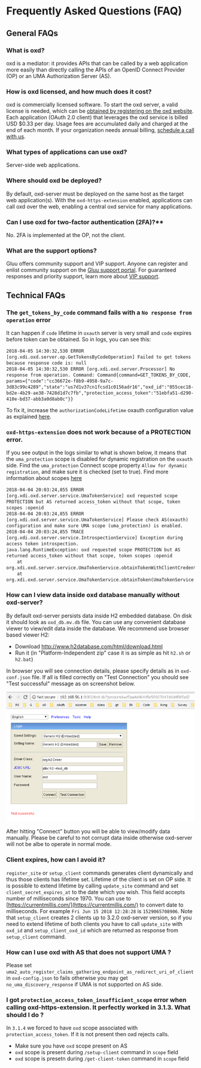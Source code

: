 # Frequently Asked Questions (FAQ)

## General FAQs

### What is oxd?  
oxd is a mediator: it provides APIs that can be called by a web application more easily than directly calling the APIs of an OpenID Connect Provider (OP) or an UMA Authorization Server (AS).

### How is oxd licensed, and how much does it cost?       
oxd is commercially licensed software. To start the oxd server, a valid license is needed, which can be [obtained by registering on the oxd website](https://oxd.gluu.org). Each application (OAuth 2.0 client) that leverages the oxd service is billed USD $0.33 per day. Usage fees are accumulated daily and charged at the end of each month. If your organization needs annual billing, [schedule a call with us](https://gluu.org/booking).
 
### What types of applications can use oxd?       
Server-side web applications. 

### Where should oxd be deployed?      
By default, oxd-server must be deployed on the same host as the target web application(s). With the `oxd-https-extension` enabled, applications can call oxd over the web, enabling a central oxd service for many applications. 

### Can I use oxd for two-factor authentication (2FA)?**    
No. 2FA is implemented at the OP, not the client.  

### What are the support options?    
Gluu offers community support and VIP support. Anyone can register and enlist community support on the [Gluu support portal](https://support.gluu.org). For guaranteed responses and priority support, learn more about [VIP support](https://gluu.org/pricing). 

## Technical FAQs
### The `get_tokens_by_code` command fails with a `No response from operation` error

It can happen if `code` lifetime in `oxauth` server is very small and `code` expires before token can be obtained. So in logs, you can see this:

```
2018-04-05 14:30:32,530 ERROR [org.xdi.oxd.server.op.GetTokensByCodeOperation] Failed to get tokens because response code is: null
2018-04-05 14:30:32,530 ERROR [org.xdi.oxd.server.Processor] No response from operation. Command: Command{command=GET_TOKENS_BY_CODE, params={"code":"cc36672e-f8b9-4958-9a7c-3d83c99c4289","state":"us7d1v37cn1fcsd1c0156adr16","oxd_id":"055cec18-bd2e-4b29-ae38-7428d1d7c7fb","protection_access_token":"51ebfa51-d290-410e-bd37-abb3a0d8ab0c"}}
```

To fix it, increase the `authorizationCodeLifetime` oxauth configuration value as explained [here](https://gluu.org/docs/ce/3.1.3/admin-guide/oxtrust-ui/#oxauth-configuration).

### `oxd-https-extension` does not work because of a PROTECTION error.

If you see output in the logs similar to what is shown below, it means that the `uma_protection` scope is disabled for dynamic registration on the `oxauth` side.
Find the `uma_protection` Connect scope property `Allow for dynamic registration`, and make sure it is checked (set to true). Find more information about scopes [here](https://gluu.org/docs/ce/3.1.3/admin-guide/openid-connect/#scopes)
 
```
2018-04-04 20:03:24,855 ERROR [org.xdi.oxd.server.service.UmaTokenService] oxd requested scope PROTECTION but AS returned access_token without that scope, token scopes :openid
2018-04-04 20:03:24,855 ERROR [org.xdi.oxd.server.service.UmaTokenService] Please check AS(oxauth) configuration and make sure UMA scope (uma_protection) is enabled.
2018-04-04 20:03:24,855 TRACE [org.xdi.oxd.server.service.IntrospectionService] Exception during access token introspection.
java.lang.RuntimeException: oxd requested scope PROTECTION but AS returned access_token without that scope, token scopes :openid
	at org.xdi.oxd.server.service.UmaTokenService.obtainTokenWithClientCredentials(UmaTokenService.java:196)
	at org.xdi.oxd.server.service.UmaTokenService.obtainToken(UmaTokenService.java:169)
```

### How can I view data inside oxd database manually without oxd-server? 

By default oxd-server persists data inside H2 embedded database. On disk it should look as `oxd_db.mv.db` file.
You can use any convenient database viewer to view/edit data inside the database. We recommend use browser based viewer H2:

 - Download http://www.h2database.com/html/download.html
 - Run it (in "Platform-Independent zip" case it is as simple as hit `h2.sh` or `h2.bat`)
 
 In browser you will see connection details, please specify details as in `oxd-conf.json` file. 
 If all is filled correctly on "Test Connection" you should see "Test successful" message as on screenshot below.
 
 ![H2](../img/faq_h2_connection_details.png)
 
 After hitting "Connect" button you will be able to view/modify data manually. Please be careful to not corrupt data inside otherwise oxd-server will not be albe to operate in normal mode. 
 
### Client expires, how can I avoid it?

`register_site` or `setup_client` commands generates client dynamically and thus those clients has lifetime set. Lifetime of the client is set on OP side.
It is possible to extend lifetime by calling `update_site` command and set `client_secret_expires_at` to the date which you wish. This field accepts number of milliseconds since 1970. You can use to [https://currentmillis.com/](https://currentmillis.com/) to convert date to milliseconds. For example `Fri Jun 15 2018 12:28:28` is `1529065708906`.
Note that `setup_client` creates 2 clients up to 3.2.0 oxd-server version, so if you need to extend lifetime of both clients you have to call `update_site` with `oxd_id` and `setup_client_oxd_id` which are returned as response from `setup_client` command.

### How can I use oxd with AS that does not support UMA ?
Please set `uma2_auto_register_claims_gathering_endpoint_as_redirect_uri_of_client` in `oxd-config.json` to fails otherwise you may get `no_uma_discovery_response` if UMA is not supported on AS side.  

### I got `protection_access_token_insufficient_scope` error when calling oxd-https-extension. It perfectly worked in 3.1.3. What should I do ?
In `3.1.4` we forced to have `oxd` scope associated with `protection_access_token`. If it is not present then oxd rejects calls. 
 
  - Make sure you have `oxd` scope present on AS
  - `oxd` scope is present during `/setup-client` command in `scope` field 
  - `oxd` scope is presetn during `/get-client-token` command in `scope` field
